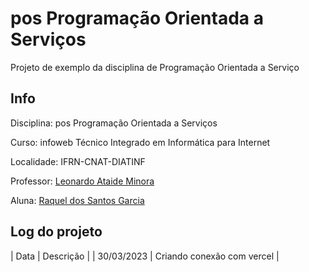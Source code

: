 # pos Programação Orientada a Serviços
Projeto de exemplo da disciplina de Programação Orientada a Serviço

## Info
Disciplina: pos Programação Orientada a Serviços

Curso: infoweb Técnico Integrado em Informática para Internet

Localidade: IFRN-CNAT-DIATINF

Professor: [Leonardo Ataide Minora](https://github.com/leonardo-minora)

Aluna: [Raquel dos Santos Garcia](https://github.com/raquelgarciaa)

## Log do projeto
| Data | Descrição |
| 30/03/2023 | Criando conexão com vercel |

